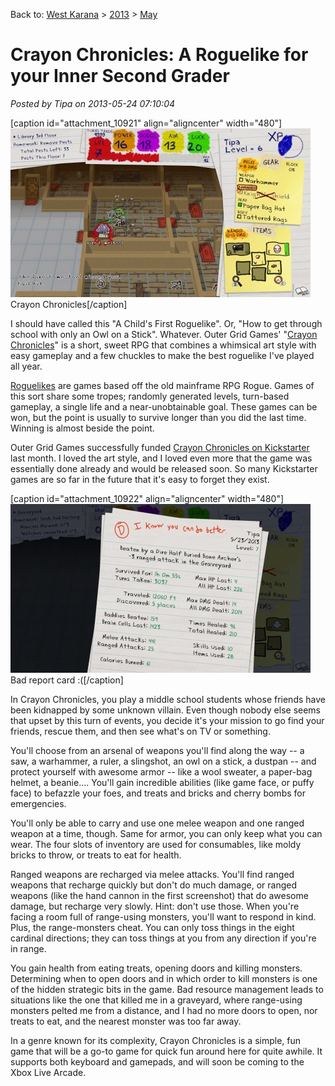 Back to: [West Karana](/posts/westkarana.md) > [2013](/posts/2013/westkarana.md) > [May](./westkarana.md)
# Crayon Chronicles: A Roguelike for your Inner Second Grader

*Posted by Tipa on 2013-05-24 07:10:04*

[caption id="attachment\_10921" align="aligncenter" width="480"][![Crayon Chronicles](../../../uploads/2013/05/CrayonChronicles-2013-05-23-20-19-58-06-480x270.jpg)](../../../uploads/2013/05/CrayonChronicles-2013-05-23-20-19-58-06.jpg) Crayon Chronicles[/caption]

I should have called this "A Child's First Roguelike". Or, "How to get through school with only an Owl on a Stick". Whatever. Outer Grid Games' "[Crayon Chronicles](http://www.outergridgames.com/)" is a short, sweet RPG that combines a whimsical art style with easy gameplay and a few chuckles to make the best roguelike I've played all year.

[Roguelikes](http://en.wikipedia.org/wiki/Roguelike) are games based off the old mainframe RPG Rogue. Games of this sort share some tropes; randomly generated levels, turn-based gameplay, a single life and a near-unobtainable goal. These games can be won, but the point is usually to survive longer than you did the last time. Winning is almost beside the point.

Outer Grid Games successfully funded [Crayon Chronicles on Kickstarter](http://www.kickstarter.com/projects/900438563/crayon-chronicles) last month. I loved the art style, and I loved even more that the game was essentially done already and would be released soon. So many Kickstarter games are so far in the future that it's easy to forget they exist.

[caption id="attachment\_10922" align="aligncenter" width="480"][![Bad report card :(](../../../uploads/2013/05/CrayonChronicles-2013-05-23-20-37-03-25-480x270.jpg)](../../../uploads/2013/05/CrayonChronicles-2013-05-23-20-37-03-25.jpg) Bad report card :([/caption]

In Crayon Chronicles, you play a middle school students whose friends have been kidnapped by some unknown villain. Even though nobody else seems that upset by this turn of events, you decide it's your mission to go find your friends, rescue them, and then see what's on TV or something.

You'll choose from an arsenal of weapons you'll find along the way -- a saw, a warhammer, a ruler, a slingshot, an owl on a stick, a dustpan -- and protect yourself with awesome armor -- like a wool sweater, a paper-bag helmet, a beanie.... You'll gain incredible abilities (like game face, or puffy face) to befazzle your foes, and treats and bricks and cherry bombs for emergencies.

You'll only be able to carry and use one melee weapon and one ranged weapon at a time, though. Same for armor, you can only keep what you can wear. The four slots of inventory are used for consumables, like moldy bricks to throw, or treats to eat for health.

Ranged weapons are recharged via melee attacks. You'll find ranged weapons that recharge quickly but don't do much damage, or ranged weapons (like the hand cannon in the first screenshot) that do awesome damage, but recharge very slowly. Hint: don't use those. When you're facing a room full of range-using monsters, you'll want to respond in kind. Plus, the range-monsters cheat. You can only toss things in the eight cardinal directions; they can toss things at you from any direction if you're in range.

You gain health from eating treats, opening doors and killing monsters. Determining when to open doors and in which order to kill monsters is one of the hidden strategic bits in the game. Bad resource management leads to situations like the one that killed me in a graveyard, where range-using monsters pelted me from a distance, and I had no more doors to open, nor treats to eat, and the nearest monster was too far away.

In a genre known for its complexity, Crayon Chronicles is a simple, fun game that will be a go-to game for quick fun around here for quite awhile. It supports both keyboard and gamepads, and will soon be coming to the Xbox Live Arcade.

